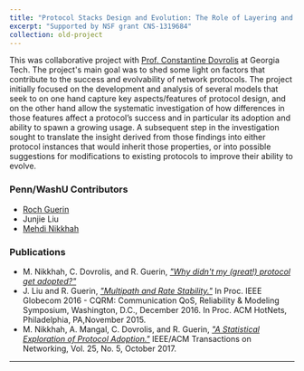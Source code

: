 ```yaml
---
title: "Protocol Stacks Design and Evolution: The Role of Layering and Modularity"
excerpt: "Supported by NSF grant CNS-1319684"
collection: old-project
---
```


This was collaborative project with [Prof. Constantine Dovrolis](https://www.cc.gatech.edu/fac/Constantinos.Dovrolis/) at Georgia Tech. The project's main goal was to shed some light on factors that contribute to the success and 
evolvability of network protocols.  The project initially focused on the development and analysis of several models that seek to on one hand capture key aspects/features of 
protocol design, and on the other hand allow the systematic investigation of how differences in those features affect a protocol’s success and in particular its adoption and 
ability to spawn a growing usage. A subsequent step in the investigation sought to translate the insight derived from those findings into either protocol instances that would 
inherit those properties, or into possible suggestions for modifications to existing protocols to improve their ability to evolve. 

### Penn/WashU Contributors

* [Roch Guerin](https://www.cse.wustl.edu/~guerin/) 
* Junjie Liu
* [Mehdi Nikkhah](https://www.linkedin.com/in/mehdi-nikkhah/)

### Publications

* M. Nikkhah, C. Dovrolis, and R. Guerin, [*"Why didn't my (great!) protocol get adopted?"*](http://dl.acm.org/authorize?N20965)
* J. Liu and R. Guerin, [*"Multipath and Rate Stability."*](http://openscholarship.wustl.edu/cse_research/1166) 
In Proc. IEEE Globecom 2016 - CQRM: Communication QoS, Reliability & Modeling Symposium, Washington, D.C., December 2016. 
In Proc. ACM HotNets, Philadelphia, PA,November 2015.
* M. Nikkhah, A. Mangal, C. Dovrolis, and R. Guerin, [*"A Statistical Exploration of Protocol Adoption."*](http://ieeexplore.ieee.org/document/7949061/) 
IEEE/ACM Transactions on Networking, Vol. 25, No. 5, October 2017.


-----------------------------

